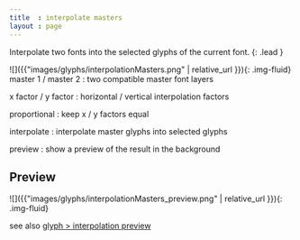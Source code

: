 ```yaml
---
title  : interpolate masters
layout : page
---
```


Interpolate two fonts into the selected glyphs of the current font.
{: .lead }


<div class='row'>

<div class='col-sm-4' markdown='1'>
![]({{"images/glyphs/interpolationMasters.png" | relative_url }}){: .img-fluid}
</div>

<div class='col-sm-8' markdown='1'>
master 1 / master 2
: two compatible master font layers

x factor / y factor
: horizontal / vertical interpolation factors

proportional
: keep x / y factors equal

interpolate
: interpolate master glyphs into selected glyphs

preview
: show a preview of the result in the background
</div>

</div>


Preview
-------

![]({{"images/glyphs/interpolationMasters_preview.png" | relative_url }}){: .img-fluid}


see also [glyph > interpolation preview](../../../glyph/interpolation-preview/)
